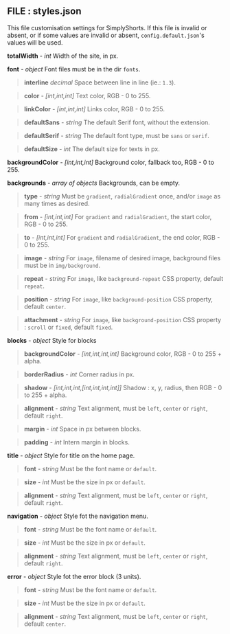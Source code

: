 ## FILE : styles.json
This file customisation settings for SimplyShorts.
If this file is invalid or absent, or if some values are invalid or absent, `config.default.json`'s values will be used.

**totalWidth** - *int* Width of the site, in px.

**font** - *object*	Font files must be in the dir `fonts`.

>**interline** *decimal* Space between line in line (ie.: `1.3`).

>**color** - *[int,int,int]* 	Text color, RGB - 0 to 255.

>**linkColor** - *[int,int,int]* 	Links color, RGB - 0 to 255.

>**defaultSans** - *string* 	The default Serif font, without the extension.

>**defaultSerif** - *string* The default font type, must be `sans` or `serif`.

>**defaultSize** - *int* The default size for texts in px.

**backgroundColor** - *[int,int,int]* Background color, fallback too, RGB - 0 to 255.

**backgrounds** - *array of objects*	Backgrounds, can be empty.

>**type** - *string* Must be `gradient`, `radialGradient` once, and/or `image` as many times as desired.

>**from** - *[int,int,int]* For `gradient` and `radialGradient`, the start color, RGB - 0 to 255.

>**to** - *[int,int,int]* For `gradient` and `radialGradient`, the end color, RGB - 0 to 255.

>**image** - *string* For `image`, filename of desired image, background files must be in `img/background`.

>**repeat** - *string* For `image`, like `background-repeat` CSS property, default `repeat`.

>**position** - *string* For `image`, like `background-position` CSS property, default `center`.

>**attachment** - *string* For `image`, like `background-position` CSS property : `scroll` or `fixed`, default `fixed`.

**blocks** - *object* Style for blocks

>**backgroundColor** - *[int,int,int,int]* Background color, RGB - 0 to 255 + alpha.

>**borderRadius** - *int* Corner radius in px.

>**shadow** - *[int,int,int,[int,int,int,int]]* Shadow : x, y, radius, then RGB - 0 to 255 + alpha.

>**alignment** - *string* Text alignment, must be `left`, `center` or `right`, default `right`.

>**margin** - *int* Space in px between blocks.

>**padding** - *int* Intern margin in blocks.

**title** - *object* Style for title on the home page.

>**font** - *string* Must be the font name or `default`.

>**size** - *int* Must be the size in px or `default`.

>**alignment** - *string* Text alignment, must be `left`, `center` or `right`, default `right`.

**navigation** - *object* Style fot the navigation menu.

>**font** - *string* Must be the font name or `default`.

>**size** - *int* Must be the size in px or `default`.

>**alignment** - *string* Text alignment, must be `left`, `center` or `right`, default `right`.

**error** - *object* Style fot the error block (3 units).

>**font** - *string* Must be the font name or `default`.

>**size** - *int* Must be the size in px or `default`.

>**alignment** - *string* Text alignment, must be `left`, `center` or `right`, default `center`.